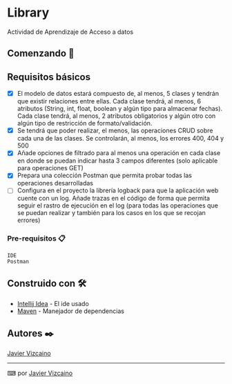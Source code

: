 # Library

Actividad de Aprendizaje de Acceso a datos

## Comenzando 🚀


## Requisitos básicos
- [x] El modelo de datos estará compuesto de, al menos, 5 clases y tendrán que existir relaciones entre ellas. Cada clase tendrá, al menos, 6 atributos (String, int, float, boolean y algún tipo para almacenar fechas). Cada clase tendrá, al menos, 2 atributos obligatorios y algún otro con algún tipo de restricción de formato/validación.
- [x] Se tendrá que poder realizar, el menos, las operaciones CRUD sobre cada una de las clases. Se controlarán, al menos, los errores 400, 404 y 500
- [x] Añade opciones de filtrado para al menos una operación en cada clase en donde se puedan indicar hasta 3 campos diferentes (solo aplicable para operaciones GET)
- [x] Prepara una colección Postman que permita probar todas las operaciones desarrolladas
- [ ] Configura en el proyecto la librería logback para que la aplicación web cuente con un log. Añade trazas en el código de forma que permita seguir el rastro de ejecución en el log (para todas las operaciones que se puedan realizar y también para los casos en los que se recojan errores)

### Pre-requisitos 📋


```
IDE
Postman
```

## Construido con 🛠️


* [Intellij Idea](https://www.jetbrains.com/idea/) - El ide usado
* [Maven](https://maven.apache.org/) - Manejador de dependencias

## Autores ✒️

[Javier Vizcaino](https://github.com/Javivzk)

---
⌨ por [Javier Vizcaino](https://github.com/Javivzk) 